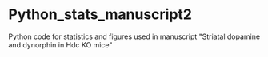 # Python_stats_manuscript2
Python code for statistics and figures used in manuscript "Striatal dopamine and dynorphin in Hdc KO mice"
